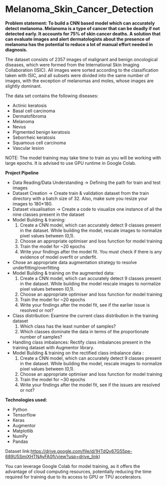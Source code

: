 # Melanoma_Skin_Cancer_Detection

**Problem statement: To build a CNN based model which can accurately detect melanoma. Melanoma is a type of cancer that can be deadly if not detected early. It accounts for 75% of skin cancer deaths. A solution that can evaluate images and alert dermatologists about the presence of melanoma has the potential to reduce a lot of manual effort needed in diagnosis.**

The dataset consists of 2357 images of malignant and benign oncological diseases, which were formed from the International Skin Imaging Collaboration (ISIC). All images were sorted according to the classification taken with ISIC, and all subsets were divided into the same number of images, with the exception of melanomas and moles, whose images are slightly dominant.

The data set contains the following diseases:

- Actinic keratosis
- Basal cell carcinoma
- Dermatofibroma
- Melanoma
- Nevus
- Pigmented benign keratosis
- Seborrheic keratosis
- Squamous cell carcinoma
- Vascular lesion

NOTE: The model training may take time to train as you will be working with large epochs. It is advised to use GPU runtime in Google Colab.
 
**Project Pipeline**
- Data Reading/Data Understanding → Defining the path for train and test images 
- Dataset Creation → Create train & validation dataset from the train directory with a batch size of 32. Also, make sure you resize your images to 180*180.
- Dataset visualisation → Create a code to visualize one instance of all the nine classes present in the dataset
- Model Building & training: 
  1. Create a CNN model, which can accurately detect 9 classes present in the dataset. While building the model, rescale images to normalize pixel values between (0,1).
  2. Choose an appropriate optimiser and loss function for model training
  3. Train the model for ~20 epochs
  4. Write your findings after the model fit. You must check if there is any evidence of model overfit or underfit.
- Chose an appropriate data augmentation strategy to resolve underfitting/overfitting
- Model Building & training on the augmented data:
  1. Create a CNN model, which can accurately detect 9 classes present in the dataset. While building the model rescale images to normalize pixel values between (0,1).
  2. Choose an appropriate optimiser and loss function for model training
  3. Train the model for ~20 epochs
  4. Write your findings after the model fit, see if the earlier issue is resolved or not?
- Class distribution: Examine the current class distribution in the training dataset
  1. Which class has the least number of samples?
  2. Which classes dominate the data in terms of the proportionate number of samples?
- Handling class imbalances: Rectify class imbalances present in the training dataset with Augmentor library.
- Model Building & training on the rectified class imbalance data :
  1. Create a CNN model, which can accurately detect 9 classes present in the dataset. While building the model, rescale images to normalize pixel values between (0,1).
  2. Choose an appropriate optimiser and loss function for model training
  3. Train the model for ~30 epochs
  4. Write your findings after the model fit, see if the issues are resolved or not?

**Technologies used:**
- Python
- Tensorflow
- Keras
- Augmentor
- Matplotlib
- NumPy
- Pandas

Dataset link:https://drive.google.com/file/d/1HTdQy67G55pe-689U5SmiXHTNAyFA0fj/view?usp=drive_link)

You can leverage Google Colab for model training, as it offers the advantage of cloud computing resources, potentially reducing the time required for training due to its access to GPU or TPU accelerators.
